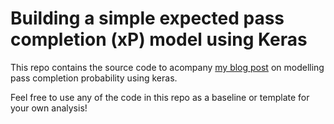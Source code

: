 # Building a simple expected pass completion (xP) model using Keras

This repo contains the source code to acompany [my blog post](https://paulminogue.com/index.php/2021/07/03/building-a-simple-expected-pass-completion-xp-model-using-keras) on modelling pass completion probability using keras.

Feel free to use any of the code in this repo as a baseline or template for your own analysis!
